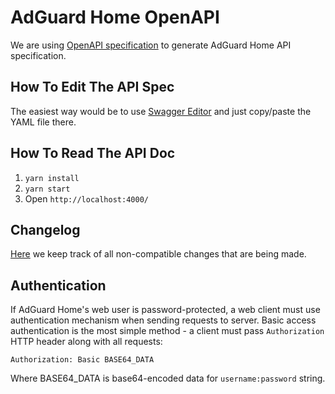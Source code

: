 # AdGuard Home OpenAPI

We are using
[OpenAPI specification](https://swagger.io/docs/specification/about/)
to generate AdGuard Home API specification.

## How To Edit The API Spec

The easiest way would be to use
[Swagger Editor](http://editor.swagger.io/)
and just copy/paste the YAML file there.

## How To Read The API Doc

1. `yarn install`
2. `yarn start`
3. Open `http://localhost:4000/`

## Changelog

[Here](CHANGELOG.md) we keep track of all non-compatible changes that are being
made.

## Authentication

If AdGuard Home's web user is password-protected, a web client must use
authentication mechanism when sending requests to server.  Basic access
authentication is the most simple method - a client must pass `Authorization`
HTTP header along with all requests:

```http
Authorization: Basic BASE64_DATA
```

Where BASE64_DATA is base64-encoded data for `username:password` string.
